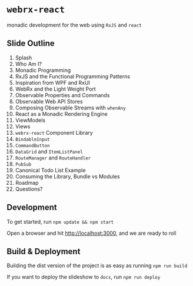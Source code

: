 # `webrx-react`

monadic development for the web using `RxJS` and `react`

## Slide Outline

1. Splash
1. Who Am I?
1. Monadic Programming
1. RxJS and the Functional Programming Patterns
1. Inspiration from WPF and RxUI
1. WebRx and the Light Weight Port
1. Observable Properties and Commands
1. Observable Web API Stores
1. Composing Observable Streams with `whenAny`
1. React as a Monadic Rendering Engine
1. ViewModels
1. Views
1. `webrx-react` Component Library
1. `BindableInput`
1. `CommandButton`
1. `DataGrid` and `ItemListPanel`
1. `RouteManager` and `RouteHandler`
1. `PubSub`
1. Canonical Todo List Example
1. Consuming the Library, Bundle vs Modules
1. Roadmap
1. Questions?

## Development

To get started, run `npm update && npm start`

Open a browser and hit [http://localhost:3000](http://localhost:3000), and we are ready to roll

## Build & Deployment

Building the dist version of the project is as easy as running `npm run build`

If you want to deploy the slideshow to `docs`, run `npm run deploy`
